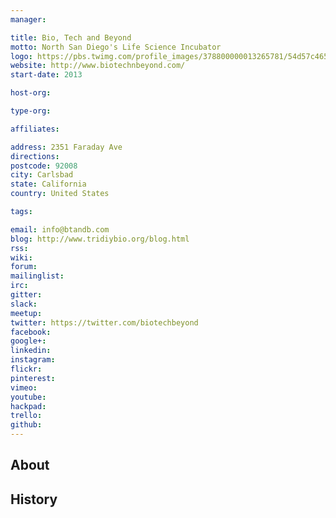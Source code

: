 ```yaml
---
manager:

title: Bio, Tech and Beyond
motto: North San Diego's Life Science Incubator
logo: https://pbs.twimg.com/profile_images/378800000013265781/54d57c46545546ea46e02c8be2d76716_400x400.jpeg
website: http://www.biotechnbeyond.com/
start-date: 2013

host-org:

type-org:

affiliates:

address: 2351 Faraday Ave
directions:
postcode: 92008
city: Carlsbad
state: California
country: United States

tags:

email: info@btandb.com
blog: http://www.tridiybio.org/blog.html
rss:
wiki:
forum:
mailinglist:
irc:
gitter:
slack:
meetup:
twitter: https://twitter.com/biotechbeyond
facebook:
google+:
linkedin:
instagram:
flickr:
pinterest:
vimeo:
youtube:
hackpad:
trello:
github:
---
```


## About

## History
